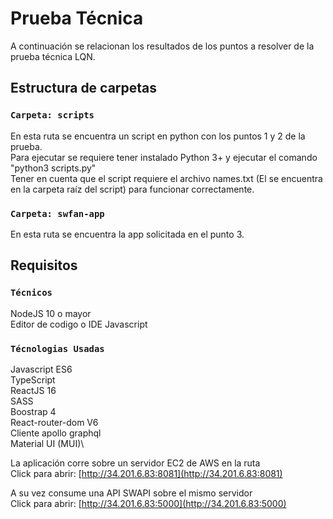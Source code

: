 # Prueba Técnica

A continuación se relacionan los resultados de los  puntos a resolver de la prueba técnica LQN.

## Estructura de carpetas


### `Carpeta: scripts`

En esta ruta se encuentra un script en python con los puntos 1 y 2 de la prueba.\
Para ejecutar se requiere tener instalado Python 3+ y ejecutar el comando "python3 scripts.py"\
Tener en cuenta que el script requiere el archivo names.txt (El se encuentra en la carpeta raíz del script) para funcionar correctamente.

### `Carpeta: swfan-app`

En esta ruta se encuentra la app solicitada en el punto 3.

## Requisitos

### `Técnicos`
NodeJS 10 o mayor\
Editor de codigo o IDE Javascript

### `Técnologias Usadas`
Javascript ES6\
TypeScript\
ReactJS 16\
SASS\
Boostrap 4\
React-router-dom V6\
Cliente apollo graphql\
Material UI (MUI)\


La aplicación corre sobre un servidor EC2 de AWS en la ruta\
Click para abrir: [http://34.201.6.83:8081](http://34.201.6.83:8081) 

A su vez consume una API SWAPI sobre el mismo servidor\
Click para abrir: [http://34.201.6.83:5000](http://34.201.6.83:5000) 
